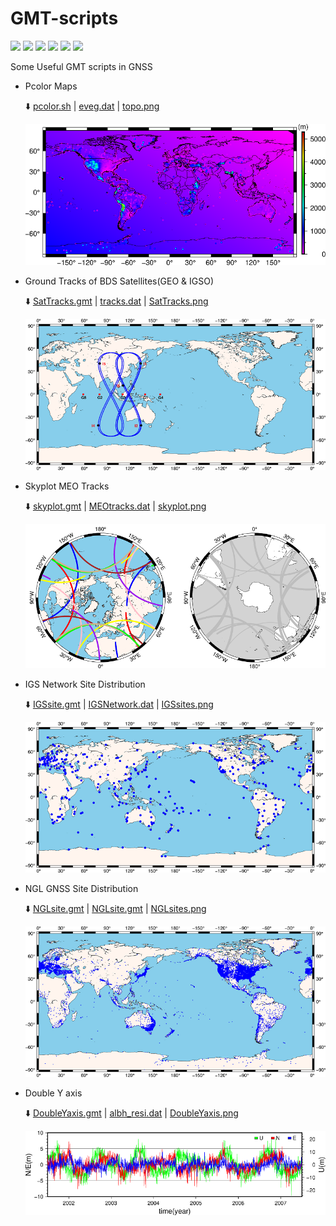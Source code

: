 # GMT-scripts

![](https://img.shields.io/badge/build-passing-brightgreen.svg) ![](https://img.shields.io/badge/platform-Linux-orange.svg) ![](https://img.shields.io/badge/compiler-shell-yellow.svg) ![](https://img.shields.io/badge/author-Jason%20Ding-blue.svg) ![](https://img.shields.io/badge/license-MIT-ff69b4.svg)  ![](https://img.shields.io/badge/version-GMT6.0.0-pink.svg)

 Some Useful GMT scripts in GNSS

- Pcolor Maps

  :arrow_down: [pcolor.sh](https://github.com/Sardingfish/GMT-scripts/blob/master/Pcolor/pcolor.sh) | [eveg.dat](https://github.com/Sardingfish/GMT-scripts/blob/master/Pcolor/eveg.dat) | [topo.png](https://github.com/Sardingfish/GMT-scripts/blob/master/Pcolor/topo.png)

  ![](https://github.com/Sardingfish/GMT-scripts/blob/master/Pcolor/topo.png)

- Ground Tracks of BDS Satellites(GEO & IGSO)

  :arrow_down: [SatTracks.gmt](https://github.com/Sardingfish/GMT-scripts/blob/master/SatTracks/SatTracks.gmt) | [tracks.dat](https://github.com/Sardingfish/GMT-scripts/blob/master/SatTracks/tracks.dat) | [SatTracks.png](https://github.com/Sardingfish/GMT-scripts/blob/master/SatTracks/SatTracks.png)

  ![](https://github.com/Sardingfish/GMT-scripts/blob/master/SatTracks/SatTracks.png)

- Skyplot MEO Tracks

  :arrow_down: [skyplot.gmt](https://github.com/Sardingfish/GMT-scripts/blob/master/Skyplot/skyplot.gmt) | [MEOtracks.dat](https://github.com/Sardingfish/GMT-scripts/blob/master/Skyplot/MEOtracks.dat) | [skyplot.png](https://github.com/Sardingfish/GMT-scripts/blob/master/Skyplot/skyplot.png) 

  ![](https://github.com/Sardingfish/GMT-scripts/blob/master/Skyplot/skyplot.png)

- IGS Network Site Distribution

  :arrow_down: [IGSsite.gmt](https://github.com/Sardingfish/GMT-scripts/blob/master/IGSsites/IGSsite.gmt) | [IGSNetwork.dat](https://github.com/Sardingfish/GMT-scripts/blob/master/IGSsites/IGSNetwork.dat) | [IGSsites.png](https://github.com/Sardingfish/GMT-scripts/blob/master/IGSsites/IGSsites.png)

  ![](https://github.com/Sardingfish/GMT-scripts/blob/master/IGSsites/IGSsites.png)

- NGL GNSS Site Distribution

  :arrow_down: [NGLsite.gmt](https://github.com/Sardingfish/GMT-scripts/blob/master/NGLsites/NGLsite.gmt) | [NGLsite.gmt](https://github.com/Sardingfish/GMT-scripts/blob/master/NGLsites/NGLsite.gmt) | [NGLsites.png](https://github.com/Sardingfish/GMT-scripts/blob/master/NGLsites/NGLsites.png)

  ![](https://github.com/Sardingfish/GMT-scripts/blob/master/NGLsites/NGLsites.png)

- Double Y axis

  :arrow_down: [DoubleYaxis.gmt](https://github.com/Sardingfish/GMT-scripts/blob/master/DoubleYaxis/DoubleYaxis.gmt) | [albh_resi.dat](https://github.com/Sardingfish/GMT-scripts/blob/master/DoubleYaxis/albh_resi.dat) | [DoubleYaxis.png](https://github.com/Sardingfish/GMT-scripts/blob/master/DoubleYaxis/DoubleYaxis.png)

  ![](https://github.com/Sardingfish/GMT-scripts/blob/master/DoubleYaxis/DoubleYaxis.png)

